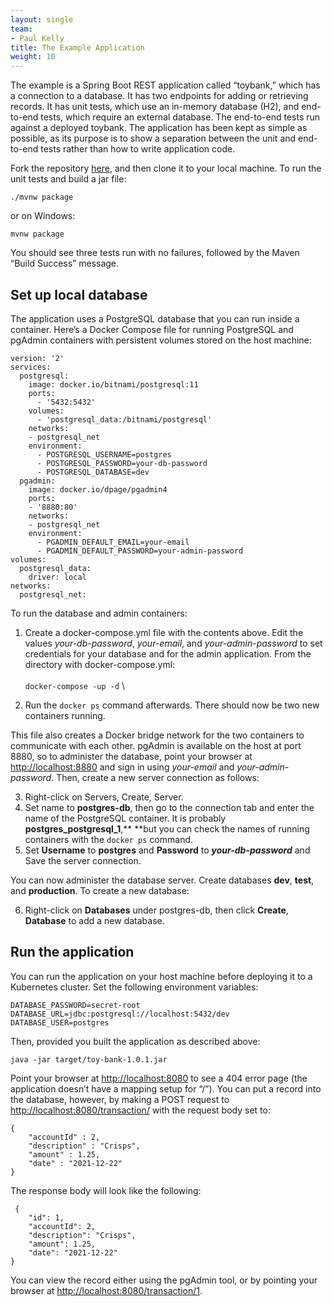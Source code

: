 ```yaml
---
layout: single
team:
- Paul Kelly
title: The Example Application
weight: 10
---
```


The example is a Spring Boot REST application called “toybank,” which has a connection to a database. It has two endpoints for adding or retrieving records. It has unit tests, which use an in-memory database (H2), and end-to-end tests, which require an external database. The end-to-end tests run against a deployed toybank. The application has been kept as simple as possible, as its purpose is to show a separation between the unit and end-to-end tests rather than how to write application code. 

Fork the repository [here](https://github.com/pkpivot/toybank), and then clone it to your local machine. To run the unit tests and build a jar file:  


```
./mvnw package 
```


or on Windows: 


```
mvnw package  
```


You should see three tests run with no failures, followed by the Maven “Build Success” message. 


## Set up local database

The application uses a PostgreSQL database that you can run inside a container. Here’s a Docker Compose file for running PostgreSQL and pgAdmin containers with persistent volumes stored on the host machine: 


```
version: '2'
services:
  postgresql:
    image: docker.io/bitnami/postgresql:11
    ports:
      - '5432:5432'
    volumes:
      - 'postgresql_data:/bitnami/postgresql'
    networks: 
    - postgresql_net
    environment:
      - POSTGRESQL_USERNAME=postgres
      - POSTGRESQL_PASSWORD=your-db-password
      - POSTGRESQL_DATABASE=dev
  pgadmin: 
    image: docker.io/dpage/pgadmin4
    ports: 
    - '8880:80'
    networks:
    - postgresql_net
    environment: 
      - PGADMIN_DEFAULT_EMAIL=your-email
      - PGADMIN_DEFAULT_PASSWORD=your-admin-password
volumes:
  postgresql_data:
    driver: local
networks:
  postgresql_net:
```


To run the database and admin containers: 



1. Create a docker-compose.yml file with the contents above. Edit the values _your-db-password_, _your-email_, and _your-admin-password_ to set credentials for your database and for the admin application. From the directory with docker-compose.yml:  \
 \
`docker-compose -up -d`  \

2. Run the `docker ps` command afterwards. There should now be two new containers running.

This file also creates a Docker bridge network for the two containers to communicate with each other. pgAdmin is available on the host at port 8880, so to administer the database, point your browser at [http://localhost:8880](http://localhost:8880) and sign in using _your-email_ and _your-admin-password_. Then, create a new server connection as follows: 



3. Right-click on Servers, Create, Server. 
4. Set name to **postgres-db**, then go to the connection tab and enter the name of the PostgreSQL container. It is probably **postgres_postgresql_1**,** **but you can check the names of running containers with the `docker ps` command.  
5. Set **Username** to **postgres** and **Password** to **_your-db-password_** and Save the server connection. 

You can now administer the database server. Create databases **dev**, **test**, and **production**. To create a new database: 



6. Right-click on **Databases** under postgres-db, then click **Create**, **Database** to add a new database. 


## Run the application

You can run the application on your host machine before deploying it to a Kubernetes cluster. Set the following environment variables: 


```
DATABASE_PASSWORD=secret-root
DATABASE_URL=jdbc:postgresql://localhost:5432/dev
DATABASE_USER=postgres
```


Then, provided you built the application as described above: 


```
java -jar target/toy-bank-1.0.1.jar
```


Point your browser at [http://localhost:8080](http://localhost:8080) to see a 404 error page (the application doesn’t have a mapping setup for “/”). You can put a record into the database, however, by making a POST request to [http://localhost:8080/transaction/](http://localhost:8080/transaction/) with the request body set to: 


```
{
    "accountId" : 2,
    "description" : "Crisps",
    "amount" : 1.25,
    "date" : "2021-12-22"
}
```


The response body will look like the following: 


```
 {
    "id": 1,
    "accountId": 2,
    "description": "Crisps",
    "amount": 1.25,
    "date": "2021-12-22"
}
```


You can view the record either using the pgAdmin tool, or by pointing your browser at [http://localhost:8080/transaction/1](http://localhost:8080/transaction/1). 
